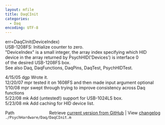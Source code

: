 ```yaml
---
layout: mfile
title: DaqCInit
categories:
  - Daq
encoding: UTF-8
---
```


err=DaqCInit(DeviceIndex)  
USB-1208FS: Initialize counter to zero.  
"DeviceIndex" is a small integer, the array index specifying which HID  
        device in the array returned by PsychHID('Devices') is interface 0  
        of the desired USB-1208FS box.  
See also Daq, DaqFunctions, DaqPins, DaqTest, PsychHIDTest.  

4/15/05 dgp Wrote it.  
12/20/07  mpr   tested it on 1608FS and then made input argument optional  
1/10/08   mpr   swept through trying to improve consistency across Daq  
                    functions  
5/22/08   mk  Add (untested!) support for USB-1024LS box.  
5/23/08   mk  Add caching for HID device list.  


<div class="code_header" style="text-align:right;">
  <span style="float:left;">Path&nbsp;&nbsp;</span> <span class="counter">Retrieve <a href=
  "https://raw.github.com/Psychtoolbox-3/Psychtoolbox-3/beta/./PsychHardware/Daq/DaqCInit.m">current version from GitHub</a> | View <a href=
  "https://github.com/Psychtoolbox-3/Psychtoolbox-3/commits/beta/./PsychHardware/Daq/DaqCInit.m">changelog</a></span>
</div>
<div class="code">
  <code>./PsychHardware/Daq/DaqCInit.m</code>
</div>
